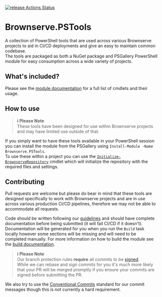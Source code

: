 [![release Actions Status](https://github.com/Brownserve-UK/Brownserve.PSTools/workflows/release/badge.svg?branch=main)](https://github.com/Brownserve-UK/Brownserve.PSTools/actions)
# Brownserve.PSTools
A collection of PowerShell tools that are used across various Brownserve projects to aid in CI/CD deployments and give an easy to maintain common codebase.  
The tools are packaged as both a NuGet package and PSGallery PowerShell module for easy consumption across a wide variety of projects.
## What's included?
Please see the [module documentation](./Docs/Brownserve.PSTools.md) for a full list of cmdlets and their usage.

## How to use
>**ℹ Please Note**    
These tools have been designed for use within Brownserve projects and may have limited use outside of that.  

If you simply want to have these tools available in your PowerShell session you can install the module from the PSGallery using `Install-Module -Name Brownserve.PSTools`.  
To use these within a project you can use the [`Initialize-BrownserveRepository`](./Docs/Brownserve.PSTools/Initialize-BrownserveRepository.md) cmdlet which will initialize the repository with the required files and settings.

## Contributing
Pull requests are welcome but please do bear in mind that these tools are designed specifically to work with Brownserve projects and are in use across various production CI/CD pipelines, therefore we may not be able to accommodate all requests.  

Code should be written following our [guidelines](./Docs/GUIDELINES.md) and should have complete documentation before being submitted (it will fail CI/CD if it doesn't).
Documentation will be generated for you when you run the `Build` task locally however some sections will be missing and will need to be completed manually.
For more information on how to build the module see the [build documentation](./Docs/BUILDING.md).

>**ℹ Please Note**    
Our branch protection rules **require** all commits to be [signed](https://docs.github.com/en/github/authenticating-to-github/managing-commit-signature-verification/signing-commits).  
While we can rebase and sign commits for you it's much more likely that your PR will be merged promptly if you ensure your commits are signed before submitting the PR.

We also try to use the [Conventional Commits](https://www.conventionalcommits.org/en/v1.0.0/) standard for our commit messages though this is not currently a hard requirement.
